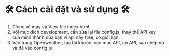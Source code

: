 # 🛠 Cách cài đặt và sử dụng 🛠
1. Clone về máy và View file index.html
2. Với mục đích development, cần sửa lại file config.js, thay thế API key của mình thành của bạn vì api này free, có giới hạn
3. Vào trang Openweather, tạo tài khoản, vào mục API, có API, sao chép nó và để vào config.js
